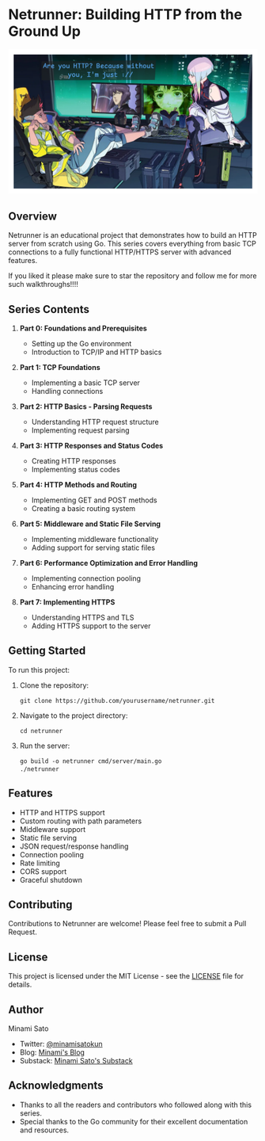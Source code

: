 # Netrunner: Building HTTP from the Ground Up

![MEME](./images/meme.png)

## Overview

Netrunner is an educational project that demonstrates how to build an HTTP server from scratch using Go. This series covers everything from basic TCP connections to a fully functional HTTP/HTTPS server with advanced features.

If you liked it please make sure to star the repository and follow me for more such walkthroughs!!!!

## Series Contents

1. **Part 0: Foundations and Prerequisites**
   - Setting up the Go environment
   - Introduction to TCP/IP and HTTP basics

2. **Part 1: TCP Foundations**
   - Implementing a basic TCP server
   - Handling connections

3. **Part 2: HTTP Basics - Parsing Requests**
   - Understanding HTTP request structure
   - Implementing request parsing

4. **Part 3: HTTP Responses and Status Codes**
   - Creating HTTP responses
   - Implementing status codes

5. **Part 4: HTTP Methods and Routing**
   - Implementing GET and POST methods
   - Creating a basic routing system

6. **Part 5: Middleware and Static File Serving**
   - Implementing middleware functionality
   - Adding support for serving static files

7. **Part 6: Performance Optimization and Error Handling**
   - Implementing connection pooling
   - Enhancing error handling

8. **Part 7: Implementing HTTPS**
   - Understanding HTTPS and TLS
   - Adding HTTPS support to the server

## Getting Started

To run this project:

1. Clone the repository:
   ```
   git clone https://github.com/yourusername/netrunner.git
   ```

2. Navigate to the project directory:
   ```
   cd netrunner
   ```

3. Run the server:
   ```
   go build -o netrunner cmd/server/main.go
   ./netrunner
   ```

## Features

- HTTP and HTTPS support
- Custom routing with path parameters
- Middleware support
- Static file serving
- JSON request/response handling
- Connection pooling
- Rate limiting
- CORS support
- Graceful shutdown

## Contributing

Contributions to Netrunner are welcome! Please feel free to submit a Pull Request.

## License

This project is licensed under the MIT License - see the [LICENSE](LICENSE) file for details.

## Author

Minami Sato

- Twitter: [@minamisatokun](https://x.com/minamisatokun)
- Blog: [Minami's Blog](https://minami.bearblog.dev/blog/)
- Substack: [Minami Sato's Substack](https://minamisato.substack.com/)

## Acknowledgments

- Thanks to all the readers and contributors who followed along with this series.
- Special thanks to the Go community for their excellent documentation and resources.